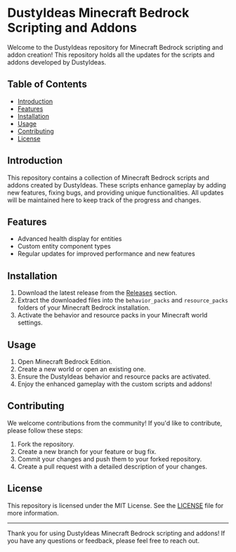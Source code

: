 # DustyIdeas Minecraft Bedrock Scripting and Addons

Welcome to the DustyIdeas repository for Minecraft Bedrock scripting and addon creation! This repository holds all the updates for the scripts and addons developed by DustyIdeas.

## Table of Contents

- [Introduction](#introduction)
- [Features](#features)
- [Installation](#installation)
- [Usage](#usage)
- [Contributing](#contributing)
- [License](#license)

## Introduction

This repository contains a collection of Minecraft Bedrock scripts and addons created by DustyIdeas. These scripts enhance gameplay by adding new features, fixing bugs, and providing unique functionalities. All updates will be maintained here to keep track of the progress and changes.

## Features

- Advanced health display for entities
- Custom entity component types
- Regular updates for improved performance and new features

## Installation

1. Download the latest release from the [Releases](https://github.com/DustyIdeas/All-Patches/releases) section.
2. Extract the downloaded files into the `behavior_packs` and `resource_packs` folders of your Minecraft Bedrock installation.
3. Activate the behavior and resource packs in your Minecraft world settings.

## Usage

1. Open Minecraft Bedrock Edition.
2. Create a new world or open an existing one.
3. Ensure the DustyIdeas behavior and resource packs are activated.
4. Enjoy the enhanced gameplay with the custom scripts and addons!

## Contributing

We welcome contributions from the community! If you'd like to contribute, please follow these steps:

1. Fork the repository.
2. Create a new branch for your feature or bug fix.
3. Commit your changes and push them to your forked repository.
4. Create a pull request with a detailed description of your changes.

## License

This repository is licensed under the MIT License. See the [LICENSE](LICENSE) file for more information.

---

Thank you for using DustyIdeas Minecraft Bedrock scripting and addons! If you have any questions or feedback, please feel free to reach out.
